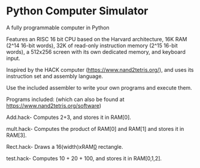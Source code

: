 # Python Computer Simulator
 A fully programmable computer in Python

Features an RISC 16 bit CPU based on the Harvard architecture, 16K RAM (2^14 16-bit words), 32K of read-only 
instruction memory (2^15 16-bit words), a 512x256 screen with its own dedicated memory, and keyboard input.

Inspired by the HACK computer (https://www.nand2tetris.org/), and uses its instruction set and assembly language.

Use the included assembler to write your own programs and execute them.

Programs included: (which can also be found at https://www.nand2tetris.org/software)

Add.hack- Computes 2+3, and stores it in RAM[0].

mult.hack- Computes the product of RAM[0] and RAM[1] and stores it in RAM[3].

Rect.hack- Draws a 16(width)xRAM[0](height) rectangle.

test.hack- Computes 10 + 20 + 100, and stores it in RAM[0,1,2].


